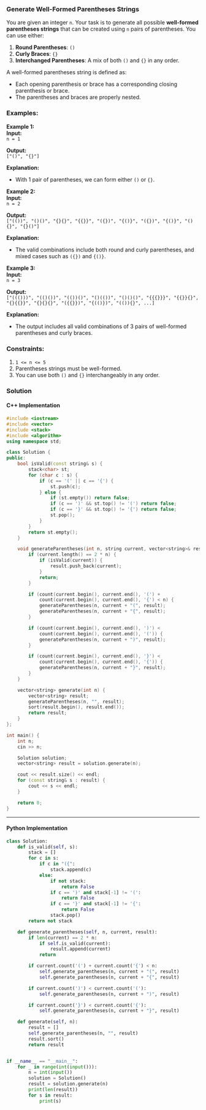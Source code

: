 ### Generate Well-Formed Parentheses Strings

You are given an integer `n`. Your task is to generate all possible **well-formed parentheses strings** that can be created using `n` pairs of parentheses. You can use either:

1. **Round Parentheses**: `()`
2. **Curly Braces**: `{}`
3. **Interchanged Parentheses**: A mix of both `()` and `{}` in any order.

A well-formed parentheses string is defined as:

- Each opening parenthesis or brace has a corresponding closing parenthesis or brace.
- The parentheses and braces are properly nested.

### Examples:

**Example 1:**  
**Input:**  
`n = 1`

**Output:**  
`["()", "{}"]`

**Explanation:**

- With 1 pair of parentheses, we can form either `()` or `{}`.


**Example 2:**  
**Input:**  
`n = 2`

**Output:**  
`["(())", "()()", "{}{}", "{{}}", "({})", "{()}", "({})", "{()}", "(){}", "{}()"]`

**Explanation:**

- The valid combinations include both round and curly parentheses, and mixed cases such as `({})` and `{()}`.

**Example 3:**  
**Input:**  
`n = 3`

**Output:**  
`["((()))", "(()())", "(())()", "()(())", "()()()", "{{{}}}", "{{}}{}", "{}{{}}", "{}{}{}", "({{}})", "{(()})", "(()){}", ...]`

**Explanation:**

- The output includes all valid combinations of 3 pairs of well-formed parentheses and curly braces.

### Constraints:

1. `1 <= n <= 5`
2. Parentheses strings must be well-formed.
3. You can use both `()` and `{}` interchangeably in any order.

### Solution

#### C++ Implementation
```cpp
#include <iostream>
#include <vector>
#include <stack>
#include <algorithm>
using namespace std;

class Solution {
public:
    bool isValid(const string& s) {
        stack<char> st;
        for (char c : s) {
            if (c == '(' || c == '{') {
                st.push(c);
            } else {
                if (st.empty()) return false;
                if (c == ')' && st.top() != '(') return false;
                if (c == '}' && st.top() != '{') return false;
                st.pop();
            }
        }
        return st.empty();
    }

    void generateParentheses(int n, string current, vector<string>& result) {
        if (current.length() == 2 * n) {
            if (isValid(current)) {
                result.push_back(current);
            }
            return;
        }

        if (count(current.begin(), current.end(), '(') + 
            count(current.begin(), current.end(), '{') < n) {
            generateParentheses(n, current + "(", result);
            generateParentheses(n, current + "{", result);
        }

        if (count(current.begin(), current.end(), ')') < 
            count(current.begin(), current.end(), '(')) {
            generateParentheses(n, current + ")", result);
        }

        if (count(current.begin(), current.end(), '}') < 
            count(current.begin(), current.end(), '{')) {
            generateParentheses(n, current + "}", result);
        }
    }

    vector<string> generate(int n) {
        vector<string> result;
        generateParentheses(n, "", result);
        sort(result.begin(), result.end());
        return result;
    }
};

int main() {
    int n;
    cin >> n;

    Solution solution;
    vector<string> result = solution.generate(n);

    cout << result.size() << endl;
    for (const string& s : result) {
        cout << s << endl;
    }

    return 0;
}
```

---

#### Python Implementation
```python
class Solution:
    def is_valid(self, s):
        stack = []
        for c in s:
            if c in "({":
                stack.append(c)
            else:
                if not stack:
                    return False
                if c == ')' and stack[-1] != '(':
                    return False
                if c == '}' and stack[-1] != '{':
                    return False
                stack.pop()
        return not stack

    def generate_parentheses(self, n, current, result):
        if len(current) == 2 * n:
            if self.is_valid(current):
                result.append(current)
            return

        if current.count('(') + current.count('{') < n:
            self.generate_parentheses(n, current + "(", result)
            self.generate_parentheses(n, current + "{", result)

        if current.count(')') < current.count('('):
            self.generate_parentheses(n, current + ")", result)

        if current.count('}') < current.count('{'):
            self.generate_parentheses(n, current + "}", result)

    def generate(self, n):
        result = []
        self.generate_parentheses(n, "", result)
        result.sort()
        return result


if __name__ == "__main__":
    for _ in range(int(input())):
	    n = int(input())
	    solution = Solution()
	    result = solution.generate(n)
	    print(len(result))
	    for s in result:
	        print(s)
```